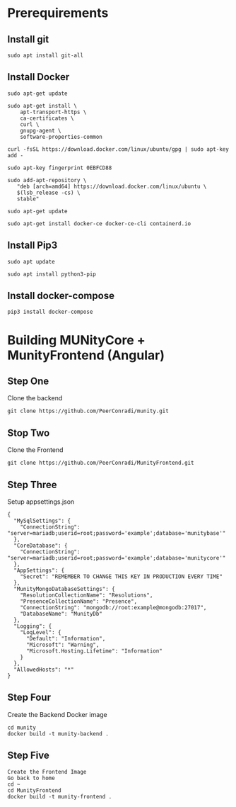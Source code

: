 # Prerequirements

## Install git

```
sudo apt install git-all
```

## Install Docker
```
sudo apt-get update

sudo apt-get install \
    apt-transport-https \
    ca-certificates \
    curl \
    gnupg-agent \
    software-properties-common
	
curl -fsSL https://download.docker.com/linux/ubuntu/gpg | sudo apt-key add -

sudo apt-key fingerprint 0EBFCD88	

sudo add-apt-repository \
   "deb [arch=amd64] https://download.docker.com/linux/ubuntu \
   $(lsb_release -cs) \
   stable"
   
sudo apt-get update

sudo apt-get install docker-ce docker-ce-cli containerd.io
```
## Install Pip3
```
sudo apt update

sudo apt install python3-pip
```

## Install docker-compose

```
pip3 install docker-compose
```

# Building MUNityCore + MunityFrontend (Angular)

## Step One
Clone the backend

```
git clone https://github.com/PeerConradi/munity.git
```

## Stop Two
Clone the Frontend

```
git clone https://github.com/PeerConradi/MunityFrontend.git
```

## Step Three
Setup appsettings.json
```
{
  "MySqlSettings": {
    "ConnectionString": "server=mariadb;userid=root;password='example';database='munitybase'"
  },
  "CoreDatabase": {
    "ConnectionString": "server=mariadb;userid=root;password='example';database='munitycore'"
  },
  "AppSettings": {
    "Secret": "REMEMBER TO CHANGE THIS KEY IN PRODUCTION EVERY TIME"
  },
  "MunityMongoDatabaseSettings": {
    "ResolutionCollectionName": "Resolutions",
    "PresenceCollectionName": "Presence",
    "ConnectionString": "mongodb://root:example@mongodb:27017",
    "DatabaseName": "MunityDb"
  },
  "Logging": {
    "LogLevel": {
      "Default": "Information",
      "Microsoft": "Warning",
      "Microsoft.Hosting.Lifetime": "Information"
    }
  },
  "AllowedHosts": "*"
}
```

## Step Four
Create the Backend Docker image
```
cd munity
docker build -t munity-backend .
```

## Step Five
```
Create the Frontend Image
Go back to home
cd ~
cd MunityFrontend
docker build -t munity-frontend .
```